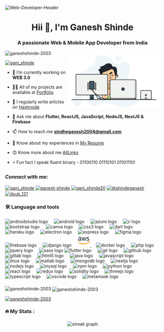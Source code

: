 ![Web-Developer-Header](https://e0.pxfuel.com/wallpapers/280/804/desktop-wallpaper-game-development-game-development-neat.jpg)

<h1 align="center">Hii 👋, I'm Ganesh Shinde</h1>
<h3 align="center">A passionate Web & Mobile App Developer from India</h3>

<img align="right" alt="Coding" width="300" src="https://raw.githubusercontent.com/rajpratyush/rajpratyush/master/me_1.gif">

<p align="left"> <img src="https://komarev.com/ghpvc/?username=ganeshshinde-2003&label=Profile%20views&color=0e75b6&style=flat" alt="ganeshshinde-2003" /> </p>

<p align="left"> <a href="https://twitter.com/gani_shinde" target="blank"><img src="https://img.shields.io/twitter/follow/gani_shinde?logo=twitter&style=for-the-badge" alt="gani_shinde" /></a> </p>

- 🔭 I’m currently working on **WEB 3.0**

- 👨‍💻 All of my projects are available at [Portfolio](https://www.shindeganesh.tech/)

- 📝 I regularly write articles on [Hashnode](https://blogs-by-ganesh-shinde.hashnode.dev/)

- 💬 Ask me about **Flutter, ReactJS, JavaScript, NodeJS, NextJS & Firebase**

- 📫 How to reach me **sindheganesh2004@gmail.com**

- 📄 Know about my experiences in [My Resume](https://drive.google.com/drive/folders/1pzchcF2CCVue8axQ1cfp2xM5xg1O9dy5)

- 😍 Know more about me [AllLinks](https://ganeshshinde.bio.link/)

- ⚡ Fun fact I speak fluent binary - 01100110 01110101 01101110!


<h3 align="left">Connect with me:</h3>
<p align="left">
<a href="https://twitter.com/gani_shinde" target="blank"><img align="center" src="https://raw.githubusercontent.com/rahuldkjain/github-profile-readme-generator/master/src/images/icons/Social/twitter.svg" alt="gani_shinde" height="30" width="40" /></a>
<a href="https://linkedin.com/in/ganesh shinde" target="blank"><img align="center" src="https://raw.githubusercontent.com/rahuldkjain/github-profile-readme-generator/master/src/images/icons/Social/linked-in-alt.svg" alt="ganesh shinde" height="30" width="40" /></a>
<a href="https://instagram.com/gani_shinde20" target="blank"><img align="center" src="https://raw.githubusercontent.com/rahuldkjain/github-profile-readme-generator/master/src/images/icons/Social/instagram.svg" alt="gani_shinde20" height="30" width="40" /></a>
<a href="https://hashnode.com/@ShindeGanesh" target="blank"><img align="center" src="https://raw.githubusercontent.com/rahuldkjain/github-profile-readme-generator/master/src/images/icons/Social/medium.svg" alt="@shindeganesh" height="30" width="40" /></a>
<a href="https://www.codechef.com/users/dsub_121" target="blank"><img align="center" src="https://cdn.jsdelivr.net/npm/simple-icons@3.1.0/icons/codechef.svg" alt="dsub_121" height="30" width="40" /></a>
</p>


<h3 align="left">🛠 Language and tools</h3>

###

<div align="left">
  <img src="https://cdn.jsdelivr.net/gh/devicons/devicon/icons/androidstudio/androidstudio-original.svg" height="40" alt="androidstudio logo"  />
  <img width="12" />
  <img src="https://cdn.jsdelivr.net/gh/devicons/devicon/icons/android/android-original.svg" height="40" alt="android logo"  />
  <img width="12" />
  <img src="https://cdn.jsdelivr.net/gh/devicons/devicon/icons/azure/azure-original.svg" height="40" alt="azure logo"  />
  <img width="12" />
  <img src="https://cdn.jsdelivr.net/gh/devicons/devicon/icons/c/c-original.svg" height="40" alt="c logo"  />
  <img width="12" />
  <img src="https://cdn.jsdelivr.net/gh/devicons/devicon/icons/bootstrap/bootstrap-original.svg" height="40" alt="bootstrap logo"  />
  <img width="12" />
  <img src="https://cdn.jsdelivr.net/gh/devicons/devicon/icons/canva/canva-original.svg" height="40" alt="canva logo"  />
  <img width="12" />
  <img src="https://cdn.jsdelivr.net/gh/devicons/devicon/icons/css3/css3-original.svg" height="40" alt="css3 logo"  />
  <img width="12" />
  <img src="https://cdn.jsdelivr.net/gh/devicons/devicon/icons/dart/dart-original.svg" height="40" alt="dart logo"  />
  <img width="12" />
  <img src="https://cdn.jsdelivr.net/gh/devicons/devicon/icons/heroku/heroku-original.svg" height="40" alt="heroku logo"  />
  <img width="12" />
  <img src="https://cdn.jsdelivr.net/gh/devicons/devicon/icons/electron/electron-original.svg" height="40" alt="electron logo"  />
  <img width="12" />
  <img src="https://cdn.jsdelivr.net/gh/devicons/devicon/icons/express/express-original.svg" height="40" alt="express logo"  />
  <img width="12" />
  <img src="https://cdn.jsdelivr.net/gh/devicons/devicon/icons/figma/figma-original.svg" height="40" alt="figma logo"  />
  <img width="12" />
  <img src="https://cdn.jsdelivr.net/gh/devicons/devicon/icons/firebase/firebase-plain.svg" height="40" alt="firebase logo"  />
  <img width="12" />
  <img src="https://cdn.jsdelivr.net/gh/devicons/devicon/icons/django/django-plain.svg" height="40" alt="django logo"  />
  <img width="12" />
<a href="https://aws.amazon.com" target="_blank" rel="noreferrer"> <img src="https://raw.githubusercontent.com/devicons/devicon/master/icons/amazonwebservices/amazonwebservices-original-wordmark.svg" alt="aws" width="40" height="40"/> </a>
  <img width="12" />
  <img src="https://cdn.jsdelivr.net/gh/devicons/devicon/icons/docker/docker-original.svg" height="40" alt="docker logo"  />
  <img width="12" />
  <img src="https://cdn.jsdelivr.net/gh/devicons/devicon/icons/php/php-original.svg" height="40" alt="php logo"  />
  <img width="12" />
  <img src="https://cdn.jsdelivr.net/gh/devicons/devicon/icons/jquery/jquery-original.svg" height="40" alt="jquery logo"  />
  <img width="12" />
  <img src="https://cdn.jsdelivr.net/gh/devicons/devicon/icons/sass/sass-original.svg" height="40" alt="sass logo"  />
  <img src="https://cdn.jsdelivr.net/gh/devicons/devicon/icons/flutter/flutter-original.svg" height="40" alt="flutter logo"  />
  <img width="12" />
  <img src="https://cdn.jsdelivr.net/gh/devicons/devicon/icons/git/git-original.svg" height="40" alt="git logo"  />
  <img width="12" />
  <img src="https://cdn.jsdelivr.net/gh/devicons/devicon/icons/github/github-original.svg" height="40" alt="github logo"  />
  <img width="12" />
  <img src="https://cdn.jsdelivr.net/gh/devicons/devicon/icons/gitlab/gitlab-original.svg" height="40" alt="gitlab logo"  />
  <img width="12" />
  <img src="https://cdn.jsdelivr.net/gh/devicons/devicon/icons/html5/html5-original.svg" height="40" alt="html5 logo"  />
  <img width="12" />
  <img src="https://cdn.jsdelivr.net/gh/devicons/devicon/icons/java/java-original.svg" height="40" alt="java logo"  />
  <img width="12" />
  <img src="https://cdn.jsdelivr.net/gh/devicons/devicon/icons/javascript/javascript-original.svg" height="40" alt="javascript logo"  />
  <img width="12" />
  <img src="https://cdn.jsdelivr.net/gh/devicons/devicon/icons/linux/linux-original.svg" height="40" alt="linux logo"  />
  <img width="12" />
  <img src="https://cdn.jsdelivr.net/gh/devicons/devicon/icons/matlab/matlab-original.svg" height="40" alt="matlab logo"  />
  <img width="12" />
  <img src="https://cdn.jsdelivr.net/gh/devicons/devicon/icons/mongodb/mongodb-original.svg" height="40" alt="mongodb logo"  />
  <img width="12" />
  <img src="https://cdn.jsdelivr.net/gh/devicons/devicon/icons/nextjs/nextjs-original.svg" height="40" alt="nextjs logo"  />
  <img width="12" />
  <img src="https://cdn.jsdelivr.net/gh/devicons/devicon/icons/nodejs/nodejs-original.svg" height="40" alt="nodejs logo"  />
  <img width="12" />
  <img src="https://cdn.jsdelivr.net/gh/devicons/devicon/icons/mysql/mysql-original.svg" height="40" alt="mysql logo"  />
  <img width="12" />
  <img src="https://cdn.jsdelivr.net/gh/devicons/devicon/icons/npm/npm-original-wordmark.svg" height="40" alt="npm logo"  />
  <img width="12" />
  <img src="https://cdn.jsdelivr.net/gh/devicons/devicon/icons/python/python-original.svg" height="40" alt="python logo"  />
  <img width="12" />
  <img src="https://cdn.jsdelivr.net/gh/devicons/devicon/icons/react/react-original.svg" height="40" alt="react logo"  />
  <img width="12" />
  <img src="https://cdn.jsdelivr.net/gh/devicons/devicon/icons/redux/redux-original.svg" height="40" alt="redux logo"  />
  <img width="12" />
  <img src="https://cdn.jsdelivr.net/gh/devicons/devicon/icons/solidity/solidity-original.svg" height="40" alt="solidity logo"  />
  <img width="12" />
  <img src="https://cdn.jsdelivr.net/gh/devicons/devicon/icons/threejs/threejs-original.svg" height="40" alt="threejs logo"  />
  <img width="12" />
  <img src="https://cdn.jsdelivr.net/gh/devicons/devicon/icons/typescript/typescript-original.svg" height="40" alt="typescript logo"  />
  <img width="12" />
  <img src="https://cdn.jsdelivr.net/gh/devicons/devicon/icons/vscode/vscode-original.svg" height="40" alt="vscode logo"  />
  <img width="12" />
  <img src="https://upload.wikimedia.org/wikipedia/commons/thumb/3/36/MetaMask_Fox.svg/2048px-MetaMask_Fox.svg.png" height="40" alt="metamask logo"  />
</div>

###
<p><img align="left" src="https://github-readme-stats.vercel.app/api/top-langs?username=ganeshshinde-2003&show_icons=true&locale=en&layout=compact" alt="ganeshshinde-2003" /></p>

<p>&nbsp;<img align="center" src="https://github-readme-stats.vercel.app/api?username=ganeshshinde-2003&show_icons=true&locale=en" alt="ganeshshinde-2003" /></p>

<p align="left"> <a href="https://github.com/ryo-ma/github-profile-trophy"><img src="https://github-profile-trophy.vercel.app/?username=ganeshshinde-2003" alt="ganeshshinde-2003" /></a> </p>

<h3 align="left">🔥   My Stats :</h3>

###

<div align="center">
  <img src="https://streak-stats.demolab.com?user=Ganeshshinde-2003&locale=en&mode=daily&theme=dark&hide_border=false&border_radius=5&order=3" height="220" alt="streak graph"  />
</div>

